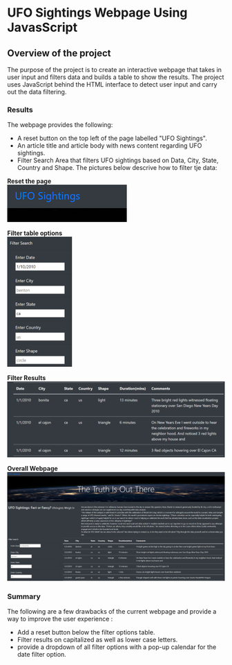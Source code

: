 # UFO Sightings Webpage Using JavasScript 

## Overview of the project
The purpose of the project is to create an interactive webpage that takes in user input and filters data and builds a table to show the results. The project uses JavaScript behind the HTML interface to detect user input and carry out the data filtering. 

### Results
The webpage provides the following:
 - A reset button on the top left of the page labelled "UFO Sightings". 
 - An article title and article body with news content regarding UFO sightings.
 - Filter Search Area that filters UFO sightings based on Data, City, State, Country and Shape. 
 The pictures below descrive how to filter tje data:


**Reset the page** <br>
![reset_button](static/images/reset_btn.png)

**Filter table options** <br>
<img width="150" height="300" src = "static/images/filter_table.png"></img>

**Filter Results** <br>
![filter_results](static/images/filter_results.png)

**Overall Webpage** <br>
![overall_webpage](static/images/overall_website.png)


### Summary
The following are a few drawbacks of the current webpage and provide a way to improve the user experience :
- Add a reset button below the filter options table. 
- Filter results on capitalized as well as lower case letters. 
- provide a dropdown of all filter options with a pop-up calendar for the date filter option.
